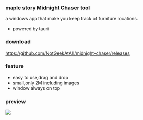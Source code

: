 ### maple story Midnight Chaser tool
a windows app that make you keep track of furniture locations.
- powered by tauri

### download
https://github.com/NotGeekAtAll/midnight-chaser/releases

### feature
- easy to use,drag and drop
- small,only 2M including images
- window always on top

### preview
![](./demo/demo.gif=365px)
